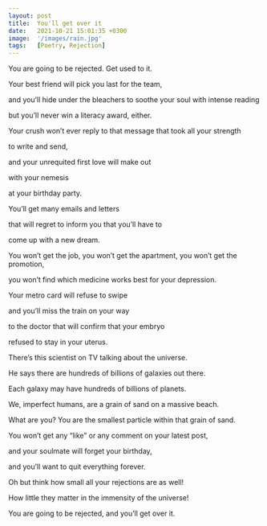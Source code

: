```yaml
---
layout: post
title:  You'll get over it
date:   2021-10-21 15:01:35 +0300
image:  '/images/rain.jpg'
tags:   [Poetry, Rejection]
---
```

You are going to be rejected. Get used to it.

Your best friend will pick you last for the team,

and you’ll hide under the bleachers to soothe your soul with intense reading

but you’ll never win a literacy award, either.

Your crush won’t ever reply to that message that took all your strength

to write and send,

and your unrequited first love will make out

with your nemesis

at your birthday party.

You’ll get many emails and letters

that will regret to inform you that you’ll have to

come up with a new dream.

You won’t get the job, you won’t get the apartment, you won’t get the promotion,

you won’t find which medicine works best for your depression.

Your metro card will refuse to swipe

and you’ll miss the train on your way

to the doctor that will confirm that your embryo

refused to stay in your uterus.

There’s this scientist on TV talking about the universe.

He says there are hundreds of billions of galaxies out there.

Each galaxy may have hundreds of billions of planets.

We, imperfect humans, are a grain of sand on a massive beach.

What are you? You are the smallest particle within that grain of sand.

You won’t get any “like” or any comment on your latest post,

and your soulmate will forget your birthday,

and you’ll want to quit everything forever.

Oh but think how small all your rejections are as well!

How little they matter in the immensity of the universe!

You are going to be rejected, and you’ll get over it.